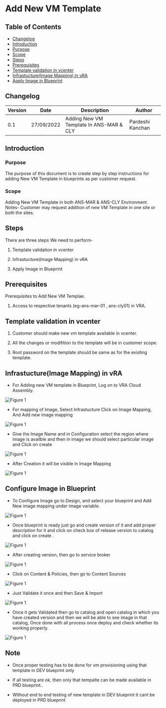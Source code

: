 # Add New VM Template

## Table of Contents

- [Changelog](#Changelog)
- [Introduction](#Introduction)
- [Purpose](#Purpose)
- [Scope](#Scope)
- [Steps](#Steps)
- [Prerequisites](#Prerequisties)
- [Template validation in vcenter](#Template-validation-in-vcenter)
- [Infrastucture(Image Mapping) in vRA](#Infrastucture(Image-Mapping)-in-vRA)
- [Apply Image in Blueprint](#Apply-Image-in-Blueprint)

## Changelog
  
| Version | Date       | Description      | Author       |
| ------- | ---------- | ---------------- | -------------|
| 0.1     | 27/09/2022 | Adding New VM Template In ANS-MAR & CLY  | Pardeshi Kanchan |

## Introduction

### Purpose
   
   The purpose of this document is to create step by step instructions for adding New VM Template in blueprints as per customer request.
### Scope

   Adding New VM Template in both ANS-MAR & ANS-CLY Environment. Notes- Customer may request addition of new VM Template in one site or both the sites.
   
## Steps

   There are three steps We need to perform-
   
   1. Template validation in vcenter
   
   2. Infrastucture(Image Mapping) in vRA
   
   3. Apply Image in Blueprint
   
## Prerequisites

  Prerequisites to Add New VM Templae.

  1. Access to respective tenants (eg-ans-mar-01 , ans-cly01) in VRA.

## Template validation in vcenter

 1. Customer should make new vm template available in vcenter. 

 2. All the changes or modifition to the template will be in customer scope.

 3. Root password on the template should be same as for the existing template.

## Infrastucture(Image Mapping) in vRA
    
 - For Adding new VM template in Blueprint, Log on to VRA Cloud Assembly.
 
 ![Figure 1](images/VMTemplate1.PNG)

 - For mapping of Image, Select Infrastucture Click on Image Mapping, And Add new image mapping
    
 ![Figure 1](images/VMTemplate2.PNG)

 - Give the Image Name and in Configuration select the region where image is availble and then in image we should select particular image and Click on create 
    
 ![Figure 1](images/VMTemplate3.PNG)

 - After Creation it will be visible in Image Mapping 

 ![Figure 1](images/VMTemplate4.PNG)

## Configure Image in Blueprint

 - To Configure Image go to Design, and select your blueprint and Add New image mapping under image variable.
    
 ![Figure 1](images/VMTemplate5.PNG)
 
 - Once blueprint is ready just go and create version of it and add proper description for it and click on check box of release version to catalog and click on create .
    
 ![Figure 1](images/VMTemplate12.PNG)
  
 - After creating version, then go to service broker 
    
  ![Figure 1](images/VMTemplate8.PNG)
  
 - Click on Content & Policies, then go to Content Sources
    
  ![Figure 1](images/VMTemplate9.PNG)
  
 - Just Validate it once and then Save & Import
    
  ![Figure 1](images/VMTemplate10.PNG)
  
 - Once it gets Validated then go to catalog and open catalog in which you have created version and then we will be able to see image in that catalog, Once done with all process once deploy and check whether its working properly.
    
  ![Figure 1](images/VMTemplate11.PNG)
  
## Note

  - Once proper testing has to be done for vm provisioning using that template in DEV blueprint only

  - If all testing are ok, then only that tempalte can be made available in PRD blueprint..
  
  - Without end to end testing of new template in DEV blueprint it cant be deployed in PRD blueprint

 
  

      

